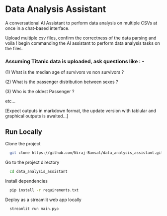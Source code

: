 
# Data Analysis Assistant

A conversational AI Assistant to perform data analysis on multiple CSVs at once in a chat-based interface.

Upload multiple csv files, confirm the correctness of the data parsing and voila ! begin commanding the AI assistant
to perform data analysis tasks on the files.

### Assuming Titanic data is uploaded, ask questions like : -
(1)  What is the median age of survivors vs non survivors ?

(2) What is the passenger distribution between sexes ?

(3) Who is the oldest Passenger ?

etc...


[Expect outputs in markdown format, the update version with tablular and graphical outputs is awaited...]




## Run Locally

Clone the project

```bash
  git clone https://github.com/Niraj-Bansal/data_analysis_assistant.git
```

Go to the project directory

```bash
  cd data_analysis_assistant
```

Install dependencies

```bash
  pip install -r requirements.txt
```

Deploy as a streamlit web app locally

```bash
  streamlit run main.pyo
```

